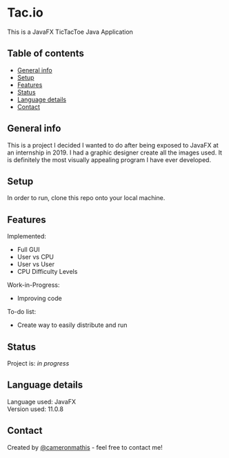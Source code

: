 # Tac.io
This is a JavaFX TicTacToe Java Application

## Table of contents
* [General info](#general-info)
* [Setup](#setup)
* [Features](#features)
* [Status](#status)
* [Language details](#Language-details)
* [Contact](#contact)

## General info
This is a project I decided I wanted to do after being exposed to JavaFX at an internship in 2019. I had a graphic 
designer create all the images used. It is definitely the most visually appealing program I have ever developed.

## Setup
In order to run, clone this repo onto your local machine.

## Features
Implemented:
* Full GUI
* User vs CPU
* User vs User
* CPU Difficulty Levels

Work-in-Progress:
* Improving code

To-do list:
* Create way to easily distribute and run

## Status
Project is: _in progress_

## Language details
Language used: JavaFX </br>
Version used: 11.0.8

## Contact
Created by [@cameronmathis](https://github.com/cameronmathis/) - feel free to contact me!

